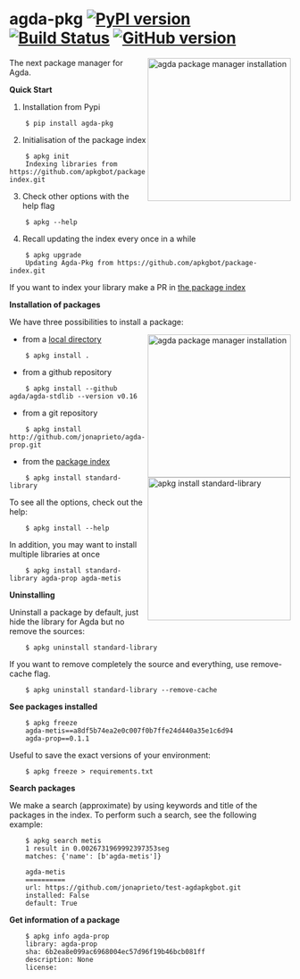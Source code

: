 agda-pkg [![PyPI version](https://badge.fury.io/py/agda-pkg.svg)](https://badge.fury.io/py/agda-pkg) [![Build Status](https://travis-ci.org/apkgbot/agda-pkg.svg?branch=master)](https://travis-ci.org/apkgbot/agda-pkg) [![GitHub version](https://badge.fury.io/gh/apkgbot%2Fagda-pkg.svg)](https://badge.fury.io/gh/apkgbot%2Fagda-pkg)
========

<img src="https://github.com/apkgbot/agda-pkg/raw/master/assets/installation.gif"
 alt="agda package manager installation" width=256 align="right" />
 
The next package manager for Agda.

**Quick Start**

1.  Installation from Pypi

```
    $ pip install agda-pkg
```

2.  Initialisation of the package index

```
    $ apkg init
    Indexing libraries from https://github.com/apkgbot/package-index.git
```

3.  Check other options with the help flag

```
    $ apkg --help
```

4.  Recall updating the index every once in a while

```
    $ apkg upgrade
    Updating Agda-Pkg from https://github.com/apkgbot/package-index.git
```

If you want to index your library make a PR in [the package index]

**Installation of packages**

We have three possibilities to install a package:

<img src="https://github.com/apkgbot/agda-pkg/raw/master/assets/index-stdlib.gif"
 alt="agda package manager installation" width=256 align="right" />

-   from a [local directory]

```
    $ apkg install .
```

-   from a github repository

```
    $ apkg install --github agda/agda-stdlib --version v0.16
```

-   from a git repository

```
    $ apkg install http://github.com/jonaprieto/agda-prop.git
```

-   from the [package index](http://github.com/apkgbot/package-index)

<img src="https://github.com/apkgbot/agda-pkg/raw/master/assets/finished-stdlib.gif"
 alt="apkg install standard-library" width=256 align="right" />

```
    $ apkg install standard-library
```

To see all the options, check out the help:

```
    $ apkg install --help
```

In addition, you may want to install multiple libraries at once

```
    $ apkg install standard-library agda-prop agda-metis
```

**Uninstalling**

Uninstall a package by default, just hide the library for Agda but no
remove the sources:

```
    $ apkg uninstall standard-library
```

If you want to remove completely the source and everything, use
remove-cache flag.

```
    $ apkg uninstall standard-library --remove-cache
```

**See packages installed**

```
    $ apkg freeze
    agda-metis==a8df5b74ea2e0c007f0b7ffe24d440a35e1c6d94
    agda-prop==0.1.1
```

Useful to save the exact versions of your environment:


```
    $ apkg freeze > requirements.txt
```


**Search packages**

We make a search (approximate) by using keywords and title of the
packages in the index. To perform such a search, see the following
example:


```
    $ apkg search metis
    1 result in 0.0026731969992397353seg
    matches: {'name': [b'agda-metis']}

    agda-metis
    ==========
    url: https://github.com/jonaprieto/test-agdapkgbot.git
    installed: False
    default: True
```

**Get information of a package**


```
    $ apkg info agda-prop
    library: agda-prop
    sha: 6b2ea8e099ac6968004ec57d96f19b46bcb081ff
    description: None
    license:
```

  [the package index]: https://github.com/apkgbot/package-index.git
  [local directory]: https://agda.readthedocs.io/en/v2.5.4/tools/package-system.html
